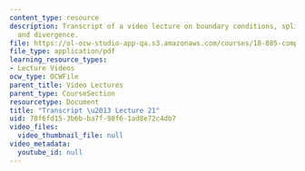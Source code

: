 ```yaml
---
content_type: resource
description: Transcript of a video lecture on boundary conditions, splines, gradient,
  and divergence.
file: https://ol-ocw-studio-app-qa.s3.amazonaws.com/courses/18-085-computational-science-and-engineering-i-fall-2008/78f6fd153b6bba7f98f61ad8e72c4db7_18-085F08-L21.pdf
file_type: application/pdf
learning_resource_types:
- Lecture Videos
ocw_type: OCWFile
parent_title: Video Lectures
parent_type: CourseSection
resourcetype: Document
title: "Transcript \u2013 Lecture 21"
uid: 78f6fd15-3b6b-ba7f-98f6-1ad8e72c4db7
video_files:
  video_thumbnail_file: null
video_metadata:
  youtube_id: null
---
```


